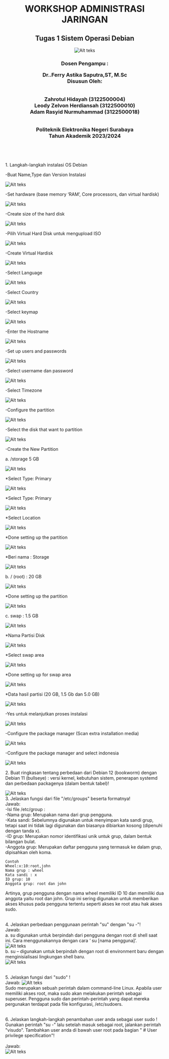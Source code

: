 </head>
<div align="center">
  <h1>WORKSHOP ADMINISTRASI JARINGAN</h1>
  <h2>Tugas 1 Sistem Operasi Debian</h2>
<img src="img/logo.png" alt="Alt teks">
<h3>Dosen Pengampu :

Dr..Ferry Astika Saputra,ST, M.Sc
<br>Disusun Oleh:

<br>Zahrotul Hidayah 	      (3122500004)
<br>Leody Zelvon Herdiansah (3122500010)
<br>Adam Rasyid Nurmuhammad	(3122500018)</br>
 
<br>Politeknik Elektronika Negeri Surabaya
<br>Tahun Akademik 2023/2024</h3></br>

<body>
<div align="left">
  <h1></h1>
  <p>1. Langkah-langkah instalasi OS Debian
    <p>-Buat Name,Type dan Version Instalasi</p>
    <img src="img/1a.png" alt="Alt teks">
    <p>-Set hardware (base memory ‘RAM’, Core processors, dan virtual hardisk)</p>
    <img src="img/1b.png" alt="Alt teks">
    <p>-Create size of the hard disk</p>
    <img src="img/1b.png" alt="Alt teks">
    <p>-Pilih Virtual Hard Disk untuk mengupload ISO</p>
    <img src="img/1c.png" alt="Alt teks">
    <p>-Create Virtual Hardisk</p>
    <img src="img/1d.png" alt="Alt teks">
    <p>-Select Language</p>
    <img src="img/1e.png" alt="Alt teks">
    <p>-Select Country</p>
    <img src="img/1f.png" alt="Alt teks">
    <p>-Select keymap</p>
    <img src="img/1g.png" alt="Alt teks">
    <p>-Enter the Hostname</p>
    <img src="img/1h.png" alt="Alt teks">
    <p>-Set up users and passwords</p>
    <img src="img/1i.png" alt="Alt teks">
    <p>-Select username dan password</p>
    <img src="img/1j.png" alt="Alt teks">
    <p>-Select Timezone</p>
    <img src="img/1joke.png" alt="Alt teks">
    <p>-Configure the partition</p>
    <img src="img/1k.png" alt="Alt teks">
    <p>-Select the disk that want to partition</p>
    <img src="img/1L.png" alt="Alt teks">
    <p>-Create the New Partition</p>
    <p>a.  /storage 5 GB</p>
    <img src="img/1m.png" alt="Alt teks">
    <p>*Select Type: Primary</p>
    <img src="img/1n.png" alt="Alt teks">
    <p>*Select Type: Primary</p>
    <img src="img/1n2.png" alt="Alt teks">
    <p>*Select Location</p>
    <img src="img/1n3.png" alt="Alt teks">
    <p>*Done setting up the partition</p>
    <img src="img/1n4.png" alt="Alt teks">
    <p>*Beri nama : Storage</p>
    <img src="img/1n5.png" alt="Alt teks">
    <p>b. / (root) : 20 GB</p>
    <img src="img/2a.png" alt="Alt teks">
    <p>*Done setting up the partition</p>
    <img src="img/1b.png" alt="Alt teks">
    <p>c. swap : 1.5 GB</p>
    <img src="img/3.png" alt="Alt teks">
    <p>*Nama Partisi Disk</p>
    <img src="img/3a.png" alt="Alt teks">
    <p>*Select swap area</p>
    <img src="img/3b.png" alt="Alt teks">
    <p>*Done setting up for swap area</p>
    <img src="img/3c.png" alt="Alt teks">
    <p>*Data hasil partisi (20 GB, 1.5 Gb dan 5.0 GB)</p>
    <img src="img/3d.png" alt="Alt teks">
    <p>-Yes untuk melanjutkan proses instalasi</p>
    <img src="img/3ok1.png" alt="Alt teks">
    <p>-Configure the package manager (Scan extra installation media)</p>
    <img src="img/3ok2.png" alt="Alt teks">
    <p>-Configure the package manager and select indonesia</p>
    <img src="img/3ok3.png" alt="Alt teks">
    <p>2. Buat ringkasan tentang perbedaan dari Debian 12 (bookworm) dengan Debian 11 (bullseye) : versi kernel, kebutuhan sistem, penerapan systemd dan perbedaan packagenya (dalam bentuk tabel)!</p>
    <img src="img/2yes.png" alt="Alt teks">
    <br>3. Jelaskan fungsi dari file "/etc/groups" beserta formatnya!
    <br>Jawab:
    <br>-Isi file /etc/group : 
    <br>-Nama grup: Merupakan nama dari grup pengguna.  
    <br>-Kata sandi: Sebelumnya digunakan untuk menyimpan kata sandi grup, tetapi saat ini tidak lagi digunakan dan biasanya dibiarkan kosong (dipenuhi dengan tanda x).  
    <br>-ID grup: Merupakan nomor identifikasi unik untuk grup, dalam bentuk bilangan bulat.  
    <br>-Anggota grup: Merupakan daftar pengguna yang termasuk ke dalam grup, dipisahkan oleh koma.</br>

    Contoh 
    Wheel:x:10:root,john
    Nama grup : wheel 
    Kata sandi : x 
    ID grup: 10 
    Anggota grup: root dan john  

Artinya, grup pengguna dengan nama wheel memiliki ID 10 dan memiliki dua anggota yaitu root dan john. Grup ini sering digunakan untuk memberikan akses khusus pada pengguna tertentu seperti akses ke root atau hak akses sudo.</br>

<br>4. Jelaskan perbedaan penggunaan perintah "su" dengan "su -"!
<br>Jawab:
<br>a. su digunakan untuk berpindah dari pengguna dengan root di shell saat ini. Cara menggunakannya dengan cara ‘ su [nama pengguna]’.</br>
<img src="img/4a.png" alt="Alt teks">
<br>b. su – digunakan untuk berpindah dengan root di environment baru dengan menginisialisasi lingkungan shell baru.</br>
<img src="img/4b.png" alt="Alt teks"></br>

<br>5. Jelaskan fungsi dari "sudo" !
<br>Jawab:
<img src="img/5.png" alt="Alt teks"></br>
Sudo merupakan sebuah perintah dalam command-line Linux. Apabila user memiliki akses root, maka sudo akan melakukan perintah sebagai superuser. Pengguna sudo dan perintah-perintah yang dapat mereka pergunakan terdapat pada file konfigurasi, /etc/sudoers. </br>

<br>6. Jelaskan langkah-langkah penambahan user anda sebagai user sudo ! Gunakan perintah "su -" lalu setelah masuk sebagai root, jalankan perintah "visudo". Tambahkan user anda di bawah user root pada bagian " # User privilege specification"!</br>
<br>Jawab:</br>
<img src="img/6.png" alt="Alt teks">
 <h1></h1>
</div>
